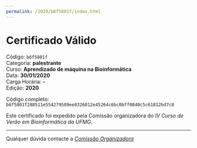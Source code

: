 ```yaml
---
permalink: /2020/b6f5801f/index.html
---
```


# Certificado Válido

Código: `b6f5801f`<br>
Categoria: **palestrante**<br>
Curso: **Aprendizado de máquina na Bioinformática**<br>
Data: **30/01/2020**<br>
Carga Horária: **-**<br>
Edição: **2020**<br>


Código completo: `b6f5801f288511e554279589ee8326012e45264c6bc0bff0840c5c61812bd7c8`


Este certificado foi expedido pela Comissão organizadora do *IV Curso de Verão em Bioinformática da UFMG*.

----

Qualquer dúvida contacte a [_Comissão Organizadora_](<mailto:cursobioinfoufmg@gmail.com$subject=[Certificados]>)

